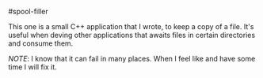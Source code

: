 #spool-filler

This one is a small C++ application that I wrote, to keep a copy of a file. It's
useful when deving other applications that awaits files in certain directories and
consume them.

*NOTE*: I know that it can fail in many places. When I feel like and have some time
I will fix it.
